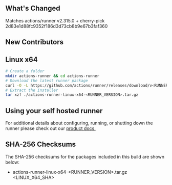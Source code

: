 ## What's Changed

Matches actions/runner v2.315.0 + cherry-pick 2d83e1d88fc9352f186d3d73cb8b9e67b3faf360

## New Contributors

## Linux x64

``` bash
# Create a folder
mkdir actions-runner && cd actions-runner
# Download the latest runner package
curl -O -L https://github.com/actions/runner/releases/download/v<RUNNER_VERSION>/actions-runner-linux-x64-<RUNNER_VERSION>.tar.gz
# Extract the installer
tar xzf ./actions-runner-linux-x64-<RUNNER_VERSION>.tar.gz
```

## Using your self hosted runner
For additional details about configuring, running, or shutting down the runner please check out our [product docs.](https://help.github.com/en/actions/automating-your-workflow-with-github-actions/adding-self-hosted-runners)

## SHA-256 Checksums

The SHA-256 checksums for the packages included in this build are shown below:

- actions-runner-linux-x64-<RUNNER_VERSION>.tar.gz <!-- BEGIN SHA linux-x64 --><LINUX_X64_SHA><!-- END SHA linux-x64 -->
